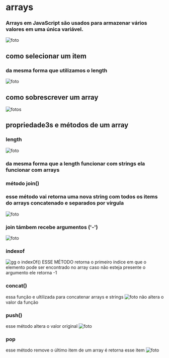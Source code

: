 # arrays
### Arrays em JavaScript são usados para armazenar vários valores em uma única variável.

![foto](./Captura%20de%20tela%202022-11-28%20215315.png)
## como selecionar um item
### da mesma forma que utilizamos o length

![foto](./dqwddwd.png)
## como sobrescrever um array
![fotos](subs.png)
## propriedade3s e métodos de um array
### length
![foto](lllllll.png)
### da mesma forma que a length funcionar com strings ela funcionar com arrays 
### método join()
### esse método vai retorna uma nova string com todos os items do arrays concatenado e separados por vírgula
![foto](join.png)
### join támbem recebe argumentos ('-')
![foto](fgedf.png)
### indexof
![gg](indexof.png)
o indexOf() ESSE MÉTODO retorna o primeiro índice em que o elemento pode ser encontrado no array
caso não esteja presente o argumento ele retorna -1
### concat()
essa função e ultilizada para concatenar arrays e strings 
![foto](concat.png)
não altera o valor da função 
### push()
esse método altera o valor original 
![foto](catar.png)
### pop
esse método remove o último item de um array é retorna esse item
![foto](pop.png)
